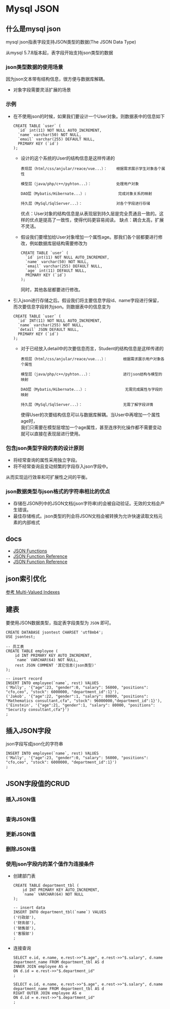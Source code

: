 Mysql JSON
==

## 什么是mysql json
mysql json指表字段支持JSON类型的数据(The JSON Data Type)

从mysql 5.7.8版本起，表字段开始支持json类型的数据

### json类型数据的使用场景
因为json文本带有结构信息，很方便与数据库解耦。

* 对象字段需要灵活扩展的场景

### 示例
* 在不使用json的时候，如果我们要设计一个User对象。则数据表中的信息如下
    ```mysql
    CREATE TABLE `user` (
      `id` int(11) NOT NULL AUTO_INCREMENT,
      `name` varchar(50) NOT NULL,
      `email` varchar(255) DEFAULT NULL,
      PRIMARY KEY (`id`)
    );
    ```

    * 设计的这个系统的User的结构信息是这样传递的
        ```text
        表现层（html/css/anjular/reace/vue...）：    根据需求展示学生对象各个属性
      
        模型层（java/php/c++/pyhton...）：           处理用户对象
      
        DAO层（Mybatis/Hibernate...）:              完成对象关系的映射
      
        持久层（MySql/SqlServer...）：               对各个字段进行存储
        ```
        优点：User对象的结构信息是从表现层到持久层是完全贯通且一致的。这样的优点是提高了一致性，使得代码更容易阅读。
        缺点：耦合太高，扩展不灵活。
        
    * 假设我们要增加给User对象增加一个属性age。那我们各个层都要进行修改，例如数据库层结构需要修改为
        ```mysql
        CREATE TABLE `user` (
          `id` int(11) NOT NULL AUTO_INCREMENT,
          `name` varchar(50) NOT NULL,
          `email` varchar(255) DEFAULT NULL,
          `age` int(11) DEFAULT NULL,
          PRIMARY KEY (`id`)
        );
        ```
        同时，其他各层都要进行修改。

* 引入json进行存储之后。假设我们将主要信息字段id、name字段进行保留，而次要信息字段转为json。则数据表中的信息变为
    ```mysql
    CREATE TABLE `user` (
      `id` INT(11) NOT NULL AUTO_INCREMENT,
      `name` varchar(255) NOT NULL,
      `detail` JSON DEFAULT NULL,
      PRIMARY KEY (`id`)
    );
    ```
    
    * 对于已经放入detail中的次要信息而言，Student的结构信息是这样传递的
        ```text
        表现层（html/css/anjular/reace/vue...）：       根据需求展示用户对象各个属性
  
        模型层（java/php/c++/pyhton...）：              进行json结构与模型的映射
  
        DAO层（Mybatis/Hibernate...）:                 无需完成属性与字段的映射
  
        持久层（MySql/SqlServer...）：                  无需了解字段详情
        ```
        
        使得User的次要结构信息可以与数据库解耦。当User中再增加一个属性age时，  
        我们只需要在模型层增加一个age属性，甚至连序列化操作都不需要变动就可以直接在表现层进行使用。
        
### 包含json类型字段的表的设计原则
* 将经常查询的属性采用独立字段。
* 将不经常查询且变动频繁的字段存入json字段中。

从而实现运行效率和可扩展性之间的平衡。

### json数据类型与json格式的字符串相比的优点
* 存储在JSON列中的JSON文档(json字符串)的会被自动验证。无效的文档会产生错误。
* 最佳存储格式。json类型的列会将JSON文档会被转换为允许快速读取文档元素的内部格式

## docs
* [JSON Functions](https://dev.mysql.com/doc/refman/8.0/en/json-functions.html)
* [JSON Function Reference](https://dev.mysql.com/doc/refman/8.0/en/json-function-reference.html)
* [JSON Function Reference](https://dev.mysql.com/doc/refman/8.0/en/json.html)

## json索引优化
[参考 Multi-Valued Indexes](https://dev.mysql.com/doc/refman/8.0/en/create-index.html#create-index-multi-valued)

## 建表
要使用JSON数据类型，指定表字段类型为 `JSON` 即可。

```mysql
CREATE DATABASE jsontest CHARSET 'utf8mb4';
USE jsontest;

-- 员工表 
CREATE TABLE employee (
    id INT PRIMARY KEY AUTO_INCREMENT,
    `name` VARCHAR(64) NOT NULL,
    rest JSON COMMENT '其它信息(json类型)'
);

-- insert record
INSERT INTO employee(`name`, rest) VALUES
('Mally', '{"age":23, "gender":0, "salary": 56000, "positions": "cfo,ceo", "stock": 6000000, "department_id":1}'),
('Jakob', '{"age":22, "gender":1, "salary": 80000, "positions": "Mathematics consultant,cfa", "stock": 96000000,"department_id":1}'),
('Einstein', '{"age":21, "gender":1, "salary": 80000, "positions": "Security consultant,cfa"}')
;
```

## 插入JSON字段
json字段写成json化的字符串
```mysql
INSERT INTO employee(`name`, rest) VALUES
('Mally', '{"age":23, "gender":0, "salary": 56000, "positions": "cfo,ceo", "stock": 6000000, "department_id":1}')
;
```

## JSON字段值的CRUD
### 插入JSON值
```mysql

```

### 查询JSON值

### 更新JSON值

### 删除JSON值


### 使用json字段内的某个值作为连接条件
* 创建部门表
    ```mysql
    CREATE TABLE department_tbl (
        id INT PRIMARY KEY AUTO_INCREMENT,
        `name` VARCHAR(64) NOT NULL
    );
    
    -- insert data
    INSERT INTO department_tbl(`name`) VALUES
    ('行政部'),
    ('财务部'),
    ('销售部'),
    ('客服部')
    ;
    ```
* 连接查询
    ```mysql
    SELECT e.id, e.name, e.rest->>"$.age", e.rest->>"$.salary", d.name department_name FROM department_tbl AS d
    INNER JOIN employee AS e 
    ON d.id = e.rest->>"$.department_id"
    ; 
    ```

    ```mysql
    SELECT e.id, e.name, e.rest->>"$.age", e.rest->>"$.salary", d.name department_name FROM department_tbl AS d
    RIGHT OUTER JOIN employee AS e 
    ON d.id = e.rest->>"$.department_id"
    ;
    ```
    